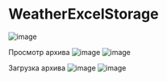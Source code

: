 # WeatherExcelStorage

![image](https://github.com/stalinon/WeatherExcelStorage/assets/53484787/b8d84a39-a289-4fb5-88a3-8b7172892a2e)

Просмотр архива
![image](https://github.com/stalinon/WeatherExcelStorage/assets/53484787/7f95b60c-d04d-4f22-b22d-b23cfe44d6d9)
![image](https://github.com/stalinon/WeatherExcelStorage/assets/53484787/3eeb198c-496c-4384-8a9e-ea4ddecbfad7)

Загрузка архива
![image](https://github.com/stalinon/WeatherExcelStorage/assets/53484787/451b6e59-f235-4fe2-a7c9-3662b4abdb04)
![image](https://github.com/stalinon/WeatherExcelStorage/assets/53484787/89deba4f-566e-4a5d-a86f-b3f294a9a64c)

